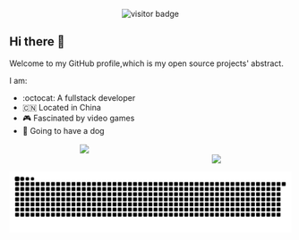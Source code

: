 <!-- ## My Technology stack
<a href="#">
  <img src="https://img.shields.io/badge/-HTML5-%23E44D27?style=for-the-badge&logo=html5&logoColor=ffffff" />
</a>
<a href="#">
  <img src="https://img.shields.io/badge/-CSS3-%231572B6?style=for-the-badge&logo=css3" />
</a>
<a href="#">
  <img src="https://img.shields.io/badge/-JavaScript-%23F7DF1C?style=for-the-badge&logo=javascript&logoColor=000000&labelColor=%23F7DF1C&color=%23FFCE5A" />
</a>
<a href="#">
  <img src="https://img.shields.io/badge/-React-%23282C34?style=for-the-badge&logo=react" />
</a>
<a href="#">
  <img src="https://img.shields.io/badge/-Flutter-%232081e8?style=for-the-badge&logo=flutter&logoColor=fff" />
</a>
<a href="#">
  <img src="https://img.shields.io/badge/-Java-%23F05032?style=for-the-badge&logo=java&logoColor=ffffff" />
</a>
<a href="#">
  <img src="https://img.shields.io/badge/-Spring-%232c3e50?style=for-the-badge&logo=spring&logoColor=%#20c547" />
</a>
<a href="#">
  <img src="https://img.shields.io/badge/-PostgreSQL-%23CCC?style=for-the-badge&logo=postgresql&logoColor=#008B8B" />
</a>
<a href="#">
  <img src="https://img.shields.io/badge/-MySQL-%23142027?style=for-the-badge&logo=mysql" />
</a>
<a href="#">
  <img src="https://img.shields.io/badge/-Redis-%23282C34?style=for-the-badge&logo=redis" />
</a>
<a href="#">
  <img src="https://img.shields.io/badge/-Git-%23F05032?style=for-the-badge&logo=git&logoColor=%23ffffff" />
</a>
<a href="#">
  <img src="https://img.shields.io/badge/-Docker-%232081e8?style=for-the-badge&logo=docker&logoColor=fff" />
</a>
<a href="#">
  <img src="https://img.shields.io/badge/-VSCode-%23007ACC?style=for-the-badge&logo=visual-studio-code" />
</a>
<a href="#">
  <img src="https://img.shields.io/badge/-Vim-%23031d30?style=for-the-badge&logo=vim" />
</a>
 -->
 
 <div align="center"> 
<!--   Visitor count<br>
  <img src="https://profile-counter.glitch.me/ross249/count.svg" /> -->
  
  ![visitor badge](https://visitor-badge.glitch.me/badge?page_id=ross249.visitor-badge&left_color=SlateGray&right_color=green&left_text=HelloVisitors)
  
</div>

## Hi there :wave:
<p>Welcome to my GitHub profile,which is my open source projects' abstract.</p>
I am:

- :octocat: A fullstack developer
- :cn: Located in China
- :video_game: Fascinated by video games 
- :dog: Going to have a dog

<!-- if you have projects that need a contributor,please contact me. 
:email: Email: R528266131@163.com -->

<div align="center">
  <div style="width:50%" align="left">
    <a href="https://github.com/anuraghazra/convoychat" >
      <img align="center" src="https://github-readme-stats.vercel.app/api?username=Ross249&show_icons=true&theme=solarized-light" />
    </a>
  </div>
  <div style="width:50%" align="right">
    <a href="https://github.com/anuraghazra/github-readme-stats" >
      <img align="center" src="https://github-readme-stats.vercel.app/api/top-langs/?username=Ross249&langs_count=8&layout=compact&theme=solarized-light" />
    </a>
  </div>
 </div>
<!-- <a href="#">
  <img align="center" src="https://stats.justsong.cn/api/leetcode/?username=ross249&cn=true" />
</a>
<a href="#">
  <img align="center" src="https://stats.justsong.cn/api/juejin?id=4125023360530574" />
</a> -->

![Snake animation](https://github.com/Ross249/Ross249/blob/output/github-contribution-grid-snake.svg)
